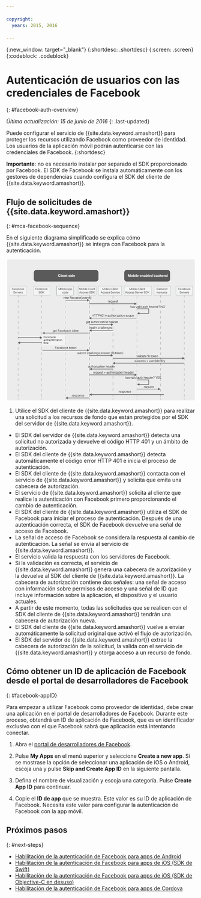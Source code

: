 ```yaml
---

copyright:
  years: 2015, 2016

---
```

{:new_window: target="_blank"}
{:shortdesc: .shortdesc}
{:screen: .screen}
{:codeblock: .codeblock}

# Autenticación de usuarios con las credenciales de Facebook
{: #facebook-auth-overview}

*Última actualización: 15 de junio de 2016*
{: .last-updated}

Puede configurar el servicio de {{site.data.keyword.amashort}} para proteger los recursos utilizando Facebook como proveedor de identidad. Los usuarios de la aplicación móvil podrán autenticarse con las credenciales de Facebook.
{:shortdesc}

**Importante**: no es necesario instalar por separado el SDK proporcionado por Facebook. El SDK de Facebook se instala automáticamente con los gestores de dependencias cuando configura el SDK del cliente de {{site.data.keyword.amashort}}.

## Flujo de solicitudes de {{site.data.keyword.amashort}}
{: #mca-facebook-sequence}

En el siguiente diagrama simplificado se explica cómo {{site.data.keyword.amashort}} se integra con Facebook para la autenticación.

![imagen](images/mca-sequence-facebook.jpg)

1. Utilice el SDK del cliente de {{site.data.keyword.amashort}} para realizar una solicitud a los recursos de fondo que están protegidos por el SDK del servidor de {{site.data.keyword.amashort}}.
* El SDK del servidor de {{site.data.keyword.amashort}} detecta una solicitud no autorizada y devuelve el código HTTP 401 y un ámbito de autorización.
* El SDK del cliente de {{site.data.keyword.amashort}} detecta automáticamente el código error HTTP 401 e inicia el proceso de autenticación.
* El SDK del cliente de {{site.data.keyword.amashort}} contacta con el servicio de {{site.data.keyword.amashort}} y solicita que emita una cabecera de autorización.
* El servicio de {{site.data.keyword.amashort}} solicita al cliente que realice la autenticación con Facebook primero proporcionando el cambio de autenticación.
* El SDK del cliente de {{site.data.keyword.amashort}} utiliza el SDK de Facebook para iniciar el proceso de autenticación. Después de una autenticación correcta, el SDK de Facebook devuelve una señal de acceso de Facebook.
* La señal de acceso de Facebook se considera la respuesta al cambio de autenticación. La señal se envía al servicio de {{site.data.keyword.amashort}}.
* El servicio valida la respuesta con los servidores de Facebook.
* Si la validación es correcta, el servicio de {{site.data.keyword.amashort}} genera una cabecera de autorización y la devuelve al SDK del cliente de {{site.data.keyword.amashort}}. La cabecera de autorización contiene dos señales: una señal de acceso con información sobre permisos de acceso y una señal de ID que incluye información sobre la aplicación, el dispositivo y el usuario actuales.
* A partir de este momento, todas las solicitudes que se realicen con el SDK del cliente de {{site.data.keyword.amashort}} tendrán una cabecera de autorización nueva.
* El SDK del cliente de {{site.data.keyword.amashort}} vuelve a enviar automáticamente la solicitud original que activó el flujo de autorización.
* El SDK del servidor de {{site.data.keyword.amashort}} extrae la cabecera de autorización de la solicitud, la valida con el servicio de {{site.data.keyword.amashort}} y otorga acceso a un recurso de fondo.

## Cómo obtener un ID de aplicación de Facebook desde el portal de desarrolladores de Facebook
{: #facebook-appID}

Para empezar a utilizar Facebook como proveedor de identidad, debe crear una aplicación en el portal de desarrolladores de Facebook. Durante este proceso, obtendrá un ID de aplicación de Facebook, que es un identificador exclusivo con el que Facebook sabrá que aplicación está intentando conectar.

1. Abra el [portal de desarrolladores de Facebook](https://developers.facebook.com).

1. Pulse **My Apps** en el menú superior y seleccione **Create a new app**.
Si se mostrase la opción de seleccionar una aplicación de iOS o Android, escoja una y pulse **Skip and Create App ID** en la siguiente pantalla.

1. Defina el nombre de visualización y escoja una categoría. Pulse **Create App ID** para continuar.

1. Copie el **ID de app** que se muestra. Este valor es su ID de aplicación de Facebook.  Necesita este valor para configurar la autenticación de Facebook con la app móvil.

## Próximos pasos
{: #next-steps}

* [Habilitación de la autenticación de Facebook para apps de Android](facebook-auth-android.html)
* [Habilitación de la autenticación de Facebook para apps de iOS (SDK de Swift)](facebook-auth-ios-swift-sdk.html)
* [Habilitación de la autenticación de Facebook para apps de iOS (SDK de Objective-C en desuso)](facebook-auth-ios.html)
* [Habilitación de la autenticación de Facebook para apps de Cordova](facebook-auth-cordova.html)
